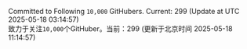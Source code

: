 Committed to Following `10,000` GitHubers. Current: <!-- FOLLOWING_COUNT -->299<!-- FOLLOWING_COUNT --> (Update at UTC <!-- LAST_UPDATED -->2025-05-18 03:14:57<!-- LAST_UPDATED -->)<br>
致力于关注`10,000`个GitHuber。当前：<!-- FOLLOWING_COUNT -->299<!-- FOLLOWING_COUNT --> (更新于北京时间 <!-- LAST_UPDATED_CST -->2025-05-18 11:14:57<!-- LAST_UPDATED_CST -->)
